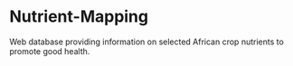 # Nutrient-Mapping
Web database providing information on selected African crop nutrients to promote good health.
